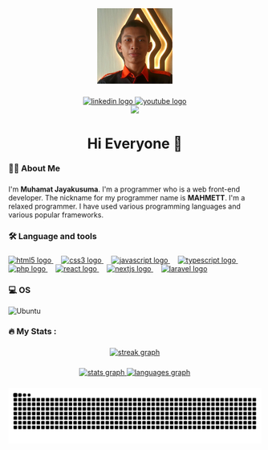 <div align="center">
        <a href="#profile">
  <img height="150" width="150" src="/public/images/Photo Profil Muhamat Jayakusuma.jpg"  />
  </a>
</div>

#####

<!-- Link -->

<div align="center">
  <a href="https://www.tiktok.com/@x.yutori" target="_blank">
    <img src="https://img.shields.io/static/v1?message=Tiktok&logo=tiktok&label=&color=000000&logoColor=white&labelColor=&style=for-the-badge" height="25" alt="linkedin logo"  />
  </a>
  <a href="https://youtube.com/@mahmettt?si=2pOFQ91qtWZdJDoD" target="_blank">
    <img src="https://img.shields.io/static/v1?message=Youtube&logo=youtube&label=&color=FF0000&logoColor=white&labelColor=&style=for-the-badge" height="25" alt="youtube logo"  />
  </a>
</div>

<!-- Visitor -->
<div align="center">
  <img src="https://visitor-badge.laobi.icu/badge?page_id=MAHMETT.MAHMETT&"  />
</div>

###

<!-- Title -->

<h1 align="center">Hi Everyone 👋</h1>

###

<!-- About Me -->

<h3 align="left">👩‍💻  About Me</h3>

###

<p align="left">I'm <strong>Muhamat Jayakusuma</strong>. I'm a programmer who is a web front-end developer. The nickname for my programmer name is <strong>MAHMETT</strong>. I'm a relaxed programmer. I have used various programming languages and various popular frameworks. </p>

###

<!-- Leanguage and tools -->

<h3 align="left">🛠 Language and tools</h3>

###

<div align="left">
  <a href="#html5">
  <img src="https://cdn.jsdelivr.net/gh/devicons/devicon/icons/html5/html5-original.svg" height="40" alt="html5 logo" />
</a>
    <img width="12" />
        <a href="#css3">
            <img src="https://cdn.jsdelivr.net/gh/devicons/devicon/icons/css3/css3-original.svg" height="40" alt="css3 logo" />
        </a>    
    <img width="12" />  
        <a href="#javascript"           >
            <img src="https://cdn.jsdelivr.net/gh/devicons/devicon/icons/javascript/javascript-original.svg" height="40" alt="javascript logo " />
</a>    
<img width="12" />  
    <a href="#typescript"           >
  <img src="https://cdn.jsdelivr.net/gh/devicons/devicon/icons/typescript/typescript-original.svg" height="40" alt="typescript logo " />
</a>
    <img width="12" />
        <a href="#php">
            <img src="https://cdn.jsdelivr.net/gh/devicons/devicon/icons/php/php-original.svg" height="40" alt="php logo" />
    </a>
    <img width="12" />
        <a href="#react">
            <img src="https://cdn.jsdelivr.net/gh/devicons/devicon/icons/react/react-original.svg" height="40" alt="react logo" />
    </a>
    <img width="12" />
        <a href="#nextjs">
            <img src="https://cdn.jsdelivr.net/gh/devicons/devicon/icons/nextjs/nextjs-original.svg" height="40" alt="nextjs logo" />
    </a>
    <img width="12" />
        <a href="#laravel">
            <img src="https://cdn.jsdelivr.net/gh/devicons/devicon/icons/laravel/laravel-original.svg" height="40" alt="laravel logo" />
    </a>

</div>


###


### 💻 OS
![Ubuntu](    https://img.shields.io/badge/Ubuntu-E95420?style=for-the-badge&logo=ubuntu&logoColor=white)

###

<h3 align="left">🔥   My Stats :</h3>

###

<div align="center">
  <a href="#current-streak">
    <img src="https://streak-stats.demolab.com?user=MAHMETT&locale=en&mode=daily&theme=tokyonight&hide_border=false&border_radius=5&order=3" height="220" alt="streak graph"  />
  </a>
</div>

###

<div align="center">
  <a href="#stats">
    <img src="https://github-readme-stats.vercel.app/api?username=MAHMETT&hide_title=false&hide_rank=false&show_icons=true&include_all_commits=true&count_private=true&disable_animations=false&theme=tokyonight&locale=en&hide_border=false&order=1" height="150" alt="stats graph"  />
  </a>
  <a href="#leanguages">
    <img src="https://github-readme-stats.vercel.app/api/top-langs?username=MAHMETT&locale=en&hide_title=false&layout=compact&card_width=320&langs_count=5&theme=tokyonight&hide_border=false&order=2" height="150" alt="languages graph"  />
  </a>
</div>

###

<a href="#readme-top">
    <img src="https://raw.githubusercontent.com/MAHMETT/MAHMETT/output/snake.svg" alt="Snake animation" />
</a>

###